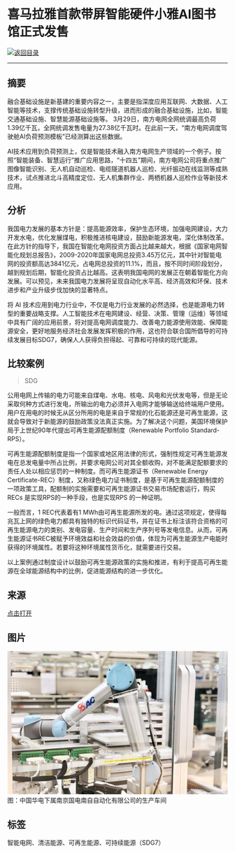 # 喜马拉雅首款带屏智能硬件小雅AI图书馆正式发售

[![返回目录](http://img.shields.io/badge/点击-返回目录-875A7B.svg?style=flat&colorA=8F8F8F)](/)

----------

## 摘要

融合基础设施是新基建的重要内容之一，主要是指深度应用互联网、大数据、人工智能等技术，支撑传统基础设施转型升级，进而形成的融合基础设施，比如，智能交通基础设施、智慧能源基础设施等。
3月29日，南方电网全网统调最高负荷1.39亿千瓦，全网统调发售电量为27.38亿千瓦时。在此前一天，“南方电网调度驾驶舱AI负荷预测模板”已经测算出这些数据。

AI技术应用到负荷预测上，仅是智能技术融入南方电网生产领域的一个例子。按照“智能装备、智慧运行”推广应用思路，“十四五”期间，南方电网公司将重点推广图像智能识别、无人机自动巡检、电缆隧道机器人巡检、光纤振动在线监测等成熟技术，试点推进北斗高精度定位、无人机集群作业、两栖机器人巡检作业等新技术应用。

## 分析

我国电力发展的基本方针是：提高能源效率，保护生态环境，加强电网建设，大力开发水电，优化发展煤电，积极推进核电建设，鼓励新能源发电，深化体制改革。在此方针的指导下，我国在智能化电网投资方面占比越来越大，根据《国家电网智能化规划总报告》，2009-2020年国家电网总投资3.45万亿元，其中针对智能电网的投资额高达3841亿元，占电网总投资的11.1%，而且，按不同时间阶段划分，越到规划后期，智能化投资占比越高。这表明我国电网的发展正在朝着智能化方向发展。可以预见，未来我国电力发展将呈现自动化水平高、经济高效和环保、技术进步和产业升级步伐加快的显著特点。

将 AI 技术应用到电力行业中，不仅是电力行业发展的必然选择，也是能源电力转型的重要战略支撑。人工智能技术在电网建设、经营、决策、管理（运维）等领域中具有广阔的应用前景，将对提高电网调度能力、改善电力能源使用效能、保障能源安全，更好地服务经济社会发展发挥积极的作用，这也符合联合国所倡导的可持续发展目标SDG7，确保人人获得负担得起、可靠和可持续的现代能源。

## 比较案例

> SDG

公用电网上传输的电力可能来自煤电、水电、核电、风电和光伏发电等，但是无论采取何种方式进行发电，所输出的电力必须并入电网才能够输送给终端用户使用。用户在用电的时候无从区分所用的电是来自于常规的化石能源还是可再生能源，这就会导致对于新能源的鼓励政策没法真正实施。为了解决这个问题，美国环境保护局于上世纪90年代提出可再生能源配额制度（Renewable Portfolio Standard-RPS）。

可再生能源配额制度是指一个国家或地区用法律的形式，强制性规定可再生能源发电在总发电量中所占比例，并要求电网公司对其全额收购，对不能满足配额要求的责任人处以相应惩罚的一种制度。而可再生能源证书（Renewable Energy Certificate-REC）制度，又称绿色电力证书制度，是基于可再生能源配额制度的一项政策工具，配额制的实施需要和可再生能源证书交易市场配套运行，购买RECs 是实现RPS的一种手段，也是实现RPS 的一种证明。

一般而言，1 REC代表着有1 MWh由可再生能源所发的电。通过这项规定，使得每兆瓦上网的绿色电力都具有独特的标识代码证书，并在证书上标注该符合资格的可再生能源电力的类别、发电容量、生产时间和生产序列号等发电信息。从而，可再生能源证书REC被赋予环境效益和社会效益的价值，体现为可再生能源生产电能时获得的环境属性。若要将这种环境属性货币化，就需要进行交易。

以上案例通过制度设计以鼓励可再生能源政策的实施和推进，有利于提高可再生能源在全球能源结构中的比例，促进能源结构的进一步优化。

## 来源

<a href="https://www.toutiao.com/a6820975794441945613/ " target="_blank">点击打开</a>

## 图片

![图片](7.1.1.jpg)
图：中国华电下属南京国电南自自动化有限公司的生产车间


## 标签

智能电网、清洁能源、可再生能源、可持续能源（SDG7）
